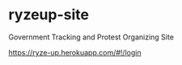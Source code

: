 # ryzeup-site
Government Tracking and Protest Organizing Site

https://ryze-up.herokuapp.com/#!/login
